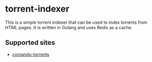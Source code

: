 # torrent-indexer

This is a simple torrent indexer that can be used to index torrents from HTML pages. It is written in Golang and uses Redis as a cache.

## Supported sites

- [comando-torrents](https://comando.la/)